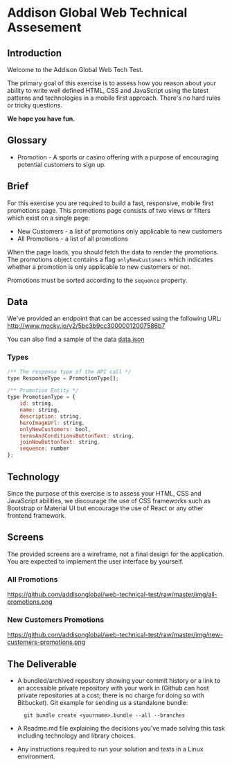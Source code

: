 # Addison Global Web Technical Assesement

## Introduction

Welcome to the Addison Global Web Tech Test.

The primary goal of this exercise is to assess how you reason about your ability to write well defined HTML, CSS and JavaScript using the latest patterns and technologies in a mobile first approach. There's no hard rules or tricky questions.

**We hope you have fun.**

## Glossary

* Promotion - A sports or casino offering with a purpose of encouraging potential customers to sign up.

## Brief

For this exercise you are required to build a fast, responsive, mobile first promotions page. This promotions page consists of two views or filters which exist on a single page:
* New Customers - a list of promotions only applicable to new customers
* All Promotions - a list of all promotions

When the page loads, you should fetch the data to render the promotions. The promotions object contains a flag `onlyNewCustomers` which indicates whether a promotion is only applicable to new customers or not.

Promotions must be sorted according to the `sequence` property.

## Data

We've provided an endpoint that can be accessed using the following URL:
<a href="http://www.mocky.io/v2/5bc3b9cc30000012007586b7" target="_blank">http://www.mocky.io/v2/5bc3b9cc30000012007586b7</a>

You can also find a sample of the data [data.json](data.json)

### Types

```js
/** The response type of the API call */
type ResponseType = PromotionType[];

/** Promotion Entity */
type PromotionType = {
    id: string,
    name: string,
    description: string,
    heroImageUrl: string,
    onlyNewCustomers: bool,
    termsAndConditionsButtonText: string,
    joinNowButtonText: string,
    sequence: number
};
```

## Technology

Since the purpose of this exercise is to assess your HTML, CSS and JavaScript abilities, we discourage the use of CSS frameworks such as Bootstrap or Material UI but encourage the use of React or any other frontend framework.

## Screens

The provided screens are a wireframe, not a final design for the application. You are expected to implement the user interface by yourself.

### All Promotions

https://github.com/addisonglobal/web-technical-test/raw/master/img/all-promotions.png

### New Customers Promotions

https://github.com/addisonglobal/web-technical-test/raw/master/img/new-customers-promotions.png

## The Deliverable

* A bundled/archived repository showing your commit history or a link to an accessible private repository with your work in (Github can host private repositories at a cost; there is no charge for doing so with Bitbucket). Git example for sending us a standalone bundle:

        git bundle create <yourname>.bundle --all --branches

* A Readme.md file explaining the decisions you've made solving this task including technology and library choices.
* Any instructions required to run your solution and tests in a Linux environment.

